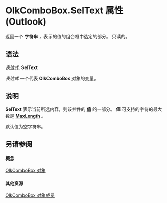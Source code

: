 
# OlkComboBox.SelText 属性 (Outlook)

返回一个 **字符串** ，表示的值的组合框中选定的部分。 只读的。


## 语法

 _表达式_. **SelText**

 _表达式_ 一个代表 **OlkComboBox** 对象的变量。


## 说明

 **SelText** 表示当前所选内容，则该控件的 **[值](742dd2a3-d3ef-46f9-4aca-5ebe8af17356.md)** 的一部分。 **值** 可支持的字符的最大数是 **[MaxLength](87248b73-a6c5-0cc1-a711-13922195f406.md)** 。

默认值为空字符串。


## 另请参阅


#### 概念


[OlkComboBox 对象](8d5e2f25-2962-af28-2523-b7b82473ea0a.md)
#### 其他资源


[OlkComboBox 对象成员](618de9e2-f5b9-40d9-239e-95aeb9dce092.md)